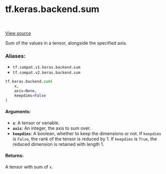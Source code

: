 <div itemscope itemtype="http://developers.google.com/ReferenceObject">
<meta itemprop="name" content="tf.keras.backend.sum" />
<meta itemprop="path" content="Stable" />
</div>

# tf.keras.backend.sum

<!-- Insert buttons -->

<table class="tfo-notebook-buttons tfo-api" align="left">
</table>

<a target="_blank" href="/code/stable/tensorflow/python/keras/backend.py">View source</a>



<!-- Start diff -->
Sum of the values in a tensor, alongside the specified axis.

### Aliases:

* `tf.compat.v1.keras.backend.sum`
* `tf.compat.v2.keras.backend.sum`


``` python
tf.keras.backend.sum(
    x,
    axis=None,
    keepdims=False
)
```



<!-- Placeholder for "Used in" -->


#### Arguments:


* <b>`x`</b>: A tensor or variable.
* <b>`axis`</b>: An integer, the axis to sum over.
* <b>`keepdims`</b>: A boolean, whether to keep the dimensions or not.
    If `keepdims` is `False`, the rank of the tensor is reduced
    by 1. If `keepdims` is `True`,
    the reduced dimension is retained with length 1.


#### Returns:

A tensor with sum of `x`.
